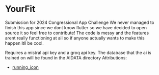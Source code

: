 # YourFit

Submission for 2024 Congressional App Challenge
We never managed to finish this app since we dont know flutter so we have decided to open source it so feel free to contribute! The code is messy and the features arent really functioning at all so if anyone actually wants to make this happen itll be cool.

Requires a mistral api key and a groq api key.
The database that the ai is trained on will be found in the AIDATA directory
Attributions:
 - [running_icon](https://www.flaticon.com/free-icons/fast)

